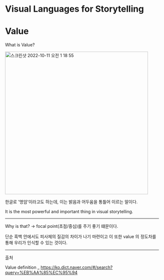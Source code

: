 Visual Languages for Storytelling
===

# Value 

What is Value?

<img width="468" alt="스크린샷 2022-10-11 오전 1 18 55" src="https://user-images.githubusercontent.com/114202118/194911224-49085b45-cbbd-4767-9a14-221808f8dff3.png">

한글로 '명암'이라고도 하는데, 이는 밝음과 어두움을 통틀어 이르는 말이다. 

It is the most powerful and important thing in visual storytelling.
___
Why is that? -> focal point(초점/중심)를 주기 좋기 떄문이다.

단순 흑백 안에서도 피사체의 질감의 차이가 나기 마련이고 이 또한 value 의 정도차를 통해 우리가 인식할 수 있는 것이다. 

___
출처

Value definition _ <https://ko.dict.naver.com/#/search?query=%EB%AA%85%EC%95%94>

